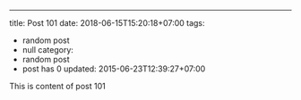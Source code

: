 ---
title: Post 101
date: 2018-06-15T15:20:18+07:00
tags:
  - random post
  - null
category:
  - random post
  - post has 0
updated: 2015-06-23T12:39:27+07:00

This is content of post 101